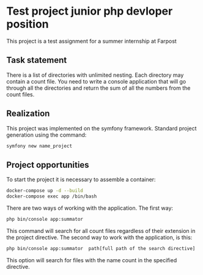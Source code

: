 # Test project junior php devloper position

This project is a test assignment for a summer internship at Farpost

## Task statement
There is a list of directories with unlimited nesting. Each directory may contain a count file. You need to write a console application that will go through all the directories and return the sum of all the numbers from the count files.

## Realization
This project was implemented on the symfony framework. Standard project generation using the command:
```bash
symfony new name_project
```
## Project opportunities
To start the project it is necessary to assemble a container:
```bash
docker-compose up -d --build
docker-compose exec app /bin/bash
```
There are two ways of working with the application. 
The first way:
```bash
php bin/console app:summator
```
This command will search for all count files regardless of their extension in the project directive.
The second way to work with the application, is this:

```bash
php bin/console app:summator  path[full path of the search directive]
```
This option will search for files with the name count in the specified directive.
